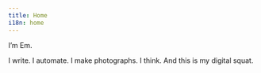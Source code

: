 ```yaml
---
title: Home
i18n: home
---
```


I&rsquo;m Em.

I write. I automate. I make photographs. I think. And this is my digital squat.
